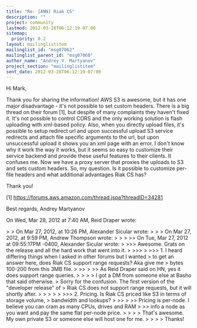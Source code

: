 ```yaml
---
title: "Re: [ANN] Riak CS"
description: ""
project: community
lastmod: 2012-03-28T06:12:19-07:00
sitemap:
  priority: 0.2
layout: mailinglistitem
mailinglist_id: "msg07062"
mailinglist_parent_id: "msg07060"
author_name: "Andrey V. Martyanov"
project_section: "mailinglistitem"
sent_date: 2012-03-28T06:12:19-07:00
---
```



Hi Mark,

Thank you for sharing the information! AWS S3 is awesome, but it has one
major disadvantage - it's not possible to set custom headers. There is a
big thread on their forum [1], but despite of many complaints they haven't
fixed it. It's not possible to control CORS and the only working solution
is flash uploading with xml-based policy. Also, when you directly upload
files, it's possible to setup redirect url and upon successful upload S3
service redirects and attach file specific arguments to the url, but upon
unsuccessful upload it shows you an xml page with an error. I don't know
why it work the way it works, but it seems so easy to customize their
service backend and provide these useful features to their clients. It
confuses me. Now we have a proxy server that proxies the uploads to S3 and
sets custom headers. So, my question. Is it possible to customize per-file
headers and what additional advantages Riak CS has?

Thank you!

[1] https://forums.aws.amazon.com/thread.jspa?threadID=34281


Best regards,
Andrey Martyanov

On Wed, Mar 28, 2012 at 7:40 AM, Reid Draper  wrote:

&gt;
&gt; On Mar 27, 2012, at 10:26 PM, Alexander Sicular wrote:
&gt;
&gt; &gt; On Mar 27, 2012, at 9:59 PM, Andrew Thompson wrote:
&gt; &gt;
&gt; &gt;&gt; On Tue, Mar 27, 2012 at 09:55:17PM -0400, Alexander Sicular wrote:
&gt; &gt;&gt;&gt; Awesome. Grats on the release and all the hard work that went into it.
&gt; &gt;&gt;&gt;
&gt; &gt;&gt;&gt; 1. I heard differing things when I asked in other forums but I wanted
&gt; to get an answer here, does Riak CS support range requests? Aka give me
&gt; bytes 100-200 from this 3MB file.
&gt; &gt;&gt;
&gt; &gt;&gt; As Reid Draper said on HN, yes it does support range queries.
&gt; &gt;
&gt; &gt; I got a DM from someone else at Basho that said otherwise.
&gt; Sorry for the confusion. The first version of the "developer release" of
&gt; Riak CS does not support range requests, but it will shortly after.
&gt; &gt;
&gt; &gt;
&gt; &gt;&gt;&gt; 2. Pricing. Is Riak CS priced like S3 in terms of storage volume,
&gt; bandwidth and lookups?
&gt; &gt;&gt;
&gt; &gt;&gt; Pricing is per-node. I believe you can cram as many CPUs, drives and RAM
&gt; &gt;&gt; info a node as you want and pay the same flat per-node price.
&gt; &gt;
&gt; &gt; That's awesome. My own private S3 or someone else will host one for me.
&gt; &gt;
&gt; &gt; Thanks!

